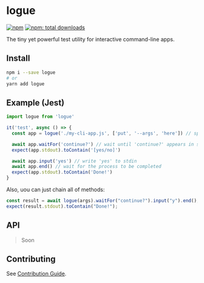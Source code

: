# logue

[![npm](https://badgen.net/npm/v/logue)][npm-url]
[![npm: total downloads](https://badgen.net/npm/dt/logue)][npm-url]

[npm-url]: https://npmjs.org/package/logue

The tiny yet powerful test utility for interactive command-line apps.

## Install

```bash
npm i --save logue
# or
yarn add logue
```

## Example (Jest)

```js
import logue from 'logue'

it('test', async () => {
  const app = logue('./my-cli-app.js', ['put', '--args', 'here']) // spawn

  await app.waitFor('continue?') // wait until 'continue?' appears in stdout
  expect(app.stdout).toContain('[yes/no]')

  await app.input('yes') // write 'yes' to stdin
  await app.end() // wait for the process to be completed
  expect(app.stdout).toContain('Done!')
}
```

Also, uou can just chain all of methods:

```js
const result = await logue(args).waitFor("continue?").input("y").end();
expect(result.stdout).toContain("Done!");
```

## API

> Soon

## Contributing

See [Contribution Guide](./CONTRIBUTING.md).
